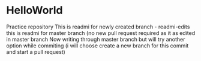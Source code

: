 # HelloWorld
Practice repository
This is readmi for newly created branch - readmi-edits
this is readmi for master branch (no new pull request required as it as edited in master branch
Now writing through master branch but will try another option while commiting (i will choose create a new branch for this commit and start a pull request)
